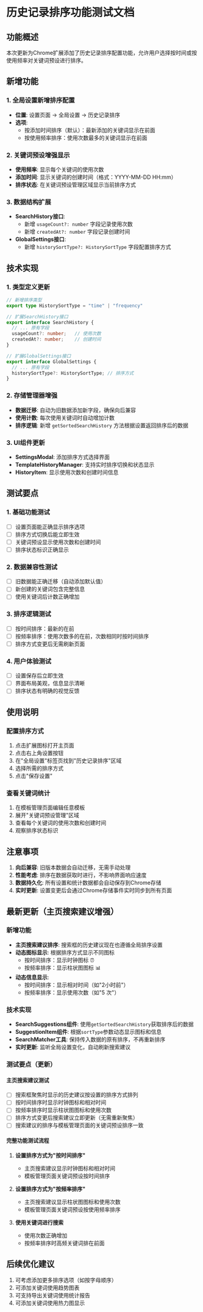 # 历史记录排序功能测试文档

## 功能概述

本次更新为Chrome扩展添加了历史记录排序配置功能，允许用户选择按时间或按使用频率对关键词预设进行排序。

## 新增功能

### 1. 全局设置新增排序配置
- **位置**: 设置页面 → 全局设置 → 历史记录排序
- **选项**:
  - 按添加时间排序（默认）：最新添加的关键词显示在前面
  - 按使用频率排序：使用次数最多的关键词显示在前面

### 2. 关键词预设增强显示
- **使用频率**: 显示每个关键词的使用次数
- **添加时间**: 显示关键词的创建时间（格式：YYYY-MM-DD HH:mm）
- **排序状态**: 在关键词预设管理区域显示当前排序方式

### 3. 数据结构扩展
- **SearchHistory接口**:
  - 新增 `usageCount?: number` 字段记录使用次数
  - 新增 `createdAt?: number` 字段记录创建时间
- **GlobalSettings接口**:
  - 新增 `historySortType?: HistorySortType` 字段配置排序方式

## 技术实现

### 1. 类型定义更新
```typescript
// 新增排序类型
export type HistorySortType = "time" | "frequency"

// 扩展SearchHistory接口
export interface SearchHistory {
  // ... 原有字段
  usageCount?: number;   // 使用次数
  createdAt?: number;    // 创建时间
}

// 扩展GlobalSettings接口
export interface GlobalSettings {
  // ... 原有字段
  historySortType?: HistorySortType; // 排序方式
}
```

### 2. 存储管理器增强
- **数据迁移**: 自动为旧数据添加新字段，确保向后兼容
- **使用计数**: 每次使用关键词时自动增加计数
- **排序逻辑**: 新增 `getSortedSearchHistory` 方法根据设置返回排序后的数据

### 3. UI组件更新
- **SettingsModal**: 添加排序方式选择界面
- **TemplateHistoryManager**: 支持实时排序切换和状态显示
- **HistoryItem**: 显示使用次数和创建时间信息

## 测试要点

### 1. 基础功能测试
- [ ] 设置页面能正确显示排序选项
- [ ] 排序方式切换后能立即生效
- [ ] 关键词预设显示使用次数和创建时间
- [ ] 排序状态标识正确显示

### 2. 数据兼容性测试
- [ ] 旧数据能正确迁移（自动添加默认值）
- [ ] 新创建的关键词包含完整信息
- [ ] 使用关键词后计数正确增加

### 3. 排序逻辑测试
- [ ] 按时间排序：最新的在前
- [ ] 按频率排序：使用次数多的在前，次数相同时按时间排序
- [ ] 排序方式变更后无需刷新页面

### 4. 用户体验测试
- [ ] 设置保存后立即生效
- [ ] 界面布局美观，信息显示清晰
- [ ] 排序状态有明确的视觉反馈

## 使用说明

### 配置排序方式
1. 点击扩展图标打开主页面
2. 点击右上角设置按钮
3. 在"全局设置"标签页找到"历史记录排序"区域
4. 选择所需的排序方式
5. 点击"保存设置"

### 查看关键词统计
1. 在模板管理页面编辑任意模板
2. 展开"关键词预设管理"区域
3. 查看每个关键词的使用次数和创建时间
4. 观察排序状态标识

## 注意事项

1. **向后兼容**: 旧版本数据会自动迁移，无需手动处理
2. **性能考虑**: 排序在数据获取时进行，不影响界面响应速度
3. **数据持久化**: 所有设置和统计数据都会自动保存到Chrome存储
4. **实时更新**: 设置变更后会通过Chrome存储事件实时同步到所有页面

## 最新更新（主页搜索建议增强）

### 新增功能
- **主页搜索建议排序**: 搜索框的历史建议现在也遵循全局排序设置
- **动态图标显示**: 根据排序方式显示不同图标
  - 按时间排序：显示时钟图标 ⏰
  - 按频率排序：显示柱状图图标 📊
- **动态信息显示**:
  - 按时间排序：显示相对时间（如"2小时前"）
  - 按频率排序：显示使用次数（如"5 次"）

### 技术实现
- **SearchSuggestions组件**: 使用`getSortedSearchHistory`获取排序后的数据
- **SuggestionItem组件**: 根据`sortType`参数动态显示图标和信息
- **SearchMatcher工具**: 保持传入数据的原有排序，不再重新排序
- **实时更新**: 监听全局设置变化，自动刷新搜索建议

### 测试要点（更新）

#### 主页搜索建议测试
- [ ] 搜索框聚焦时显示的历史建议按设置的排序方式排列
- [ ] 按时间排序时显示时钟图标和相对时间
- [ ] 按频率排序时显示柱状图图标和使用次数
- [ ] 排序方式变更后搜索建议立即更新（无需重新聚焦）
- [ ] 搜索建议的排序与模板管理页面的关键词预设排序一致

#### 完整功能测试流程
1. **设置排序方式为"按时间排序"**
   - 主页搜索建议显示时钟图标和相对时间
   - 模板管理页面关键词预设按时间排序

2. **设置排序方式为"按频率排序"**
   - 主页搜索建议显示柱状图图标和使用次数
   - 模板管理页面关键词预设按使用频率排序

3. **使用关键词进行搜索**
   - 使用次数正确增加
   - 按频率排序时高频关键词排在前面

## 后续优化建议

1. 可考虑添加更多排序选项（如按字母顺序）
2. 可添加关键词使用趋势图表
3. 可支持导出关键词使用统计报告
4. 可添加关键词使用热力图显示
